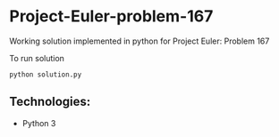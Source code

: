 # Project-Euler-problem-167

Working solution implemented in python for Project Euler: Problem 167 

To run solution 

```terminal
python solution.py
```

## Technologies:

* Python 3

